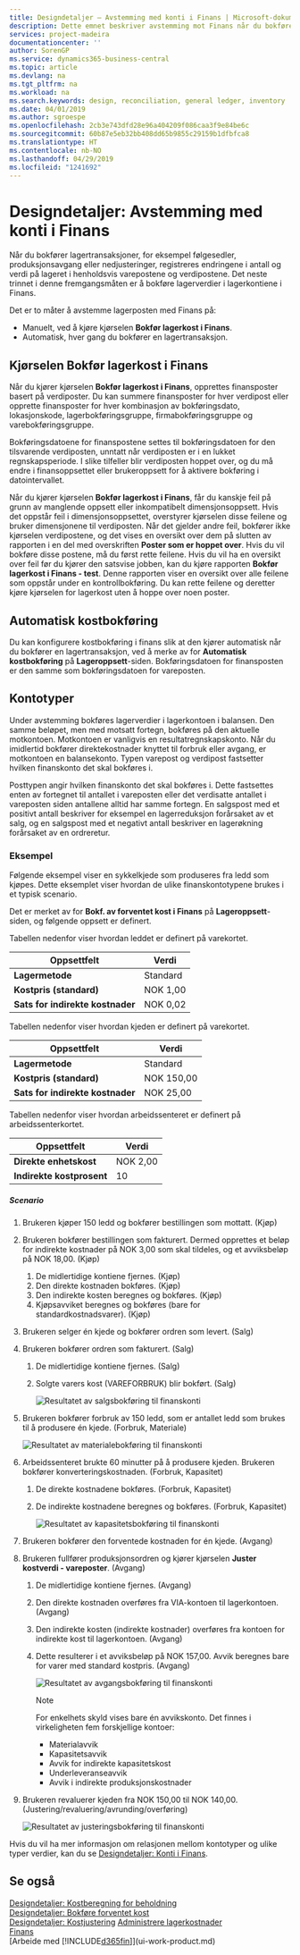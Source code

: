 ```yaml
---
title: Designdetaljer – Avstemming med konti i Finans | Microsoft-dokumentasjon
description: Dette emnet beskriver avstemming mot Finans når du bokfører lagertransaksjoner, for eksempel følgesedler, produksjonsavgang eller nedjusteringer.
services: project-madeira
documentationcenter: ''
author: SorenGP
ms.service: dynamics365-business-central
ms.topic: article
ms.devlang: na
ms.tgt_pltfrm: na
ms.workload: na
ms.search.keywords: design, reconciliation, general ledger, inventory
ms.date: 04/01/2019
ms.author: sgroespe
ms.openlocfilehash: 2cb3e743dfd28e96a404209f086caa3f9e84be6c
ms.sourcegitcommit: 60b87e5eb32bb408dd65b9855c29159b1dfbfca8
ms.translationtype: HT
ms.contentlocale: nb-NO
ms.lasthandoff: 04/29/2019
ms.locfileid: "1241692"
---
```

# <a name="design-details-reconciliation-with-the-general-ledger"></a>Designdetaljer: Avstemming med konti i Finans
Når du bokfører lagertransaksjoner, for eksempel følgesedler, produksjonsavgang eller nedjusteringer, registreres endringene i antall og verdi på lageret i henholdsvis varepostene og verdipostene. Det neste trinnet i denne fremgangsmåten er å bokføre lagerverdier i lagerkontiene i Finans.  

Det er to måter å avstemme lagerposten med Finans på:  

* Manuelt, ved å kjøre kjørselen **Bokfør lagerkost i Finans**.  
* Automatisk, hver gang du bokfører en lagertransaksjon.  

## <a name="post-inventory-cost-to-gl-batch-job"></a>Kjørselen Bokfør lagerkost i Finans  
Når du kjører kjørselen **Bokfør lagerkost i Finans**, opprettes finansposter basert på verdiposter. Du kan summere finansposter for hver verdipost eller opprette finansposter for hver kombinasjon av bokføringsdato, lokasjonskode, lagerbokføringsgruppe, firmabokføringsgruppe og varebokføringsgruppe.  

Bokføringsdatoene for finanspostene settes til bokføringsdatoen for den tilsvarende verdiposten, unntatt når verdiposten er i en lukket regnskapsperiode. I slike tilfeller blir verdiposten hoppet over, og du må endre i finansoppsettet eller brukeroppsett for å aktivere bokføring i datointervallet.  

Når du kjører kjørselen **Bokfør lagerkost i Finans**, får du kanskje feil på grunn av manglende oppsett eller inkompatibelt dimensjonsoppsett. Hvis det oppstår feil i dimensjonsoppsettet, overstyrer kjørselen disse feilene og bruker dimensjonene til verdiposten. Når det gjelder andre feil, bokfører ikke kjørselen verdipostene, og det vises en oversikt over dem på slutten av rapporten i en del med overskriften **Poster som er hoppet over**. Hvis du vil bokføre disse postene, må du først rette feilene. Hvis du vil ha en oversikt over feil før du kjører den satsvise jobben, kan du kjøre rapporten **Bokfør lagerkost i Finans - test**. Denne rapporten viser en oversikt over alle feilene som oppstår under en kontrollbokføring. Du kan rette feilene og deretter kjøre kjørselen for lagerkost uten å hoppe over noen poster.  

## <a name="automatic-cost-posting"></a>Automatisk kostbokføring  
Du kan konfigurere kostbokføring i finans slik at den kjører automatisk når du bokfører en lagertransaksjon, ved å merke av for **Automatisk kostbokføring** på **Lageroppsett**-siden. Bokføringsdatoen for finansposten er den samme som bokføringsdatoen for vareposten.  

## <a name="account-types"></a>Kontotyper  
Under avstemming bokføres lagerverdier i lagerkontoen i balansen. Den samme beløpet, men med motsatt fortegn, bokføres på den aktuelle motkontoen. Motkontoen er vanligvis en resultatregnskapskonto. Når du imidlertid bokfører direktekostnader knyttet til forbruk eller avgang, er motkontoen en balansekonto. Typen varepost og verdipost fastsetter hvilken finanskonto det skal bokføres i.  

Posttypen angir hvilken finanskonto det skal bokføres i. Dette fastsettes enten av fortegnet til antallet i vareposten eller det verdisatte antallet i vareposten siden antallene alltid har samme fortegn. En salgspost med et positivt antall beskriver for eksempel en lagerreduksjon forårsaket av et salg, og en salgspost med et negativt antall beskriver en lagerøkning forårsaket av en ordreretur.  

### <a name="example"></a>Eksempel  
Følgende eksempel viser en sykkelkjede som produseres fra ledd som kjøpes. Dette eksemplet viser hvordan de ulike finanskontotypene brukes i et typisk scenario.  

Det er merket av for **Bokf. av forventet kost i Finans** på **Lageroppsett**-siden, og følgende oppsett er definert.  

Tabellen nedenfor viser hvordan leddet er definert på varekortet.  

|Oppsettfelt|Verdi|  
|-----------------|-----------|  
|**Lagermetode**|Standard|  
|**Kostpris (standard)**|NOK 1,00|  
|**Sats for indirekte kostnader**|NOK 0,02|  

Tabellen nedenfor viser hvordan kjeden er definert på varekortet.  

|Oppsettfelt|Verdi|  
|-----------------|-----------|  
|**Lagermetode**|Standard|  
|**Kostpris (standard)**|NOK 150,00|  
|**Sats for indirekte kostnader**|NOK 25,00|  

Tabellen nedenfor viser hvordan arbeidssenteret er definert på arbeidssenterkortet.  

|Oppsettfelt|Verdi|  
|-----------------|-----------|  
|**Direkte enhetskost**|NOK 2,00|  
|**Indirekte kostprosent**|10|  

##### <a name="scenario"></a>Scenario  
1. Brukeren kjøper 150 ledd og bokfører bestillingen som mottatt. (Kjøp)  
2. Brukeren bokfører bestillingen som fakturert. Dermed opprettes et beløp for indirekte kostnader på NOK 3,00 som skal tildeles, og et avviksbeløp på NOK 18,00. (Kjøp)  

    1. De midlertidige kontiene fjernes. (Kjøp)  
    2. Den direkte kostnaden bokføres. (Kjøp)  
    3. Den indirekte kosten beregnes og bokføres. (Kjøp)  
    4. Kjøpsavviket beregnes og bokføres (bare for standardkostnadsvarer). (Kjøp)  
3. Brukeren selger én kjede og bokfører ordren som levert. (Salg)  
4. Brukeren bokfører ordren som fakturert. (Salg)  

    1. De midlertidige kontiene fjernes. (Salg)  
    2. Solgte varers kost (VAREFORBRUK) blir bokført. (Salg)  

        ![Resultatet av salgsbokføring til finanskonti](media/design_details_inventory_costing_3_gl_posting_sales.png "Resultatet av salgsbokføring til finanskonti")  
5. Brukeren bokfører forbruk av 150 ledd, som er antallet ledd som brukes til å produsere én kjede. (Forbruk, Materiale)  

    ![Resultatet av materialebokføring til finanskonti](media/design_details_inventory_costing_3_gl_posting_material.png "Resultatet av materialebokføring til finanskonti")  
6. Arbeidssenteret brukte 60 minutter på å produsere kjeden. Brukeren bokfører konverteringskostnaden. (Forbruk, Kapasitet)  

    1. De direkte kostnadene bokføres. (Forbruk, Kapasitet)  
    2. De indirekte kostnadene beregnes og bokføres. (Forbruk, Kapasitet)  

        ![Resultatet av kapasitetsbokføring til finanskonti](media/design_details_inventory_costing_3_gl_posting_capacity.png "Resultatet av kapasitetsbokføring til finanskonti")  
7. Brukeren bokfører den forventede kostnaden for én kjede. (Avgang)  
8. Brukeren fullfører produksjonsordren og kjører kjørselen **Juster kostverdi - vareposter**. (Avgang)  

    1. De midlertidige kontiene fjernes. (Avgang)  
    2. Den direkte kostnaden overføres fra VIA-kontoen til lagerkontoen. (Avgang)  
    3. Den indirekte kosten (indirekte kostnader) overføres fra kontoen for indirekte kost til lagerkontoen. (Avgang)  
    4. Dette resulterer i et avviksbeløp på NOK 157,00. Avvik beregnes bare for varer med standard kostpris. (Avgang)  

        ![Resultatet av avgangsbokføring til finanskonti](media/design_details_inventory_costing_3_gl_posting_output.png "Resultatet av avgangsbokføring til finanskonti")  

        > [!NOTE]  
        >  For enkelhets skyld vises bare én avvikskonto. Det finnes i virkeligheten fem forskjellige kontoer:  
        >   
        >  * Materialavvik  
        >  * Kapasitetsavvik  
        >  * Avvik for indirekte kapasitetskost  
        >  * Underleveranseavvik  
        >  * Avvik i indirekte produksjonskostnader  

9. Brukeren revaluerer kjeden fra NOK 150,00 til NOK 140,00. (Justering/revaluering/avrunding/overføring)  

    ![Resultatet av justeringsbokføring til finanskonti](media/design_details_inventory_costing_3_gl_posting_adjustment.png "Resultatet av justeringsbokføring til finanskonti")  

Hvis du vil ha mer informasjon om relasjonen mellom kontotyper og ulike typer verdier, kan du se [Designdetaljer: Konti i Finans](design-details-accounts-in-the-general-ledger.md).  

## <a name="see-also"></a>Se også  
[Designdetaljer: Kostberegning for beholdning](design-details-inventory-costing.md)   
[Designdetaljer: Bokføre forventet kost](design-details-expected-cost-posting.md)   
[Designdetaljer: Kostjustering](design-details-cost-adjustment.md)
[Administrere lagerkostnader](finance-manage-inventory-costs.md)  
[Finans](finance.md)  
[Arbeide med [!INCLUDE[d365fin](includes/d365fin_md.md)]](ui-work-product.md)
